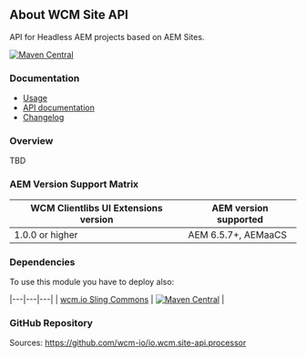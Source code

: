 ## About WCM Site API

API for Headless AEM projects based on AEM Sites.

[![Maven Central](https://img.shields.io/maven-central/v/io.wcm/io.wcm.site-api.processor)](https://repo1.maven.org/maven2/io/wcm/io.wcm.site-api.processor/)


### Documentation

* [Usage][usage]
* [API documentation][apidocs]
* [Changelog][changelog]


### Overview

TBD


### AEM Version Support Matrix

|WCM Clientlibs UI Extensions version |AEM version supported
|-------------------------------------|----------------------
|1.0.0 or higher                      |AEM 6.5.7+, AEMaaCS


### Dependencies

To use this module you have to deploy also:

|---|---|---|
| [wcm.io Sling Commons](https://repo1.maven.org/maven2/io/wcm/io.wcm.sling.commons/) | [![Maven Central](https://img.shields.io/maven-central/v/io.wcm/io.wcm.sling.commons)](https://repo1.maven.org/maven2/io/wcm/io.wcm.sling.commons/) |


### GitHub Repository

Sources: https://github.com/wcm-io/io.wcm.site-api.processor


[usage]: usage.html
[apidocs]: apidocs/
[changelog]: changes-report.html
